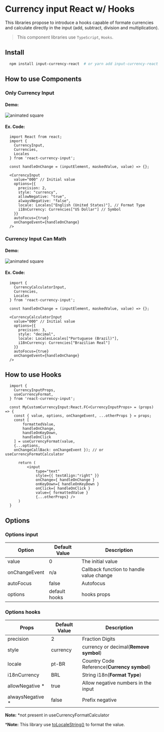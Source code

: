 # Currency input React w/ Hooks

This libraries propose to introduce a hooks capable of formate currencies and calculate directly in the input (add, subtract, division and multiplication).

> This component libraries use `TypeScript`, `Hooks`.

## Install

```bash
  npm install input-currency-react  # or yarn add input-currency-react
```

## How to use Components

### Only Currency Input

#### Demo:
<a>
  <img src="https://res.cloudinary.com/elderlk/image/upload/v1603408384/react-currency-input/react-currency-input_ese6od.gif" alt="animated square" />
</a>

#### Ex. Code:

```tsx
  import React from react;
  import { 
    CurrencyInput, 
    Currencies, 
    Locales 
  } from 'react-currency-input';

  const handleOnChange = (inputElement, maskedValue, value) => {};

  <CurrencyInput 
    value="000" // Initial value
    options={{ 
      precision: 2,
      style: "currency",
      allowNegative: "true",
      alwaysNegative: "false",
      locale: Locales["English (United States)"], // Format Type
      i18nCurrency: Currencies["US Dollar"] // Symbol
    }}
    autoFocus={true}
    onChangeEvent={handleOnChange}
  />
```
### Currency Input Can Math

#### Demo:

<a>
  <img src="https://res.cloudinary.com/elderlk/image/upload/v1603407710/react-currency-input/react-currency-input-math_sh64fv.gif" alt="animated square" />
</a>

#### Ex. Code:

```tsx
  import { 
    CurrencyCalculatorInput, 
    Currencies, 
    Locales 
  } from 'react-currency-input';

  const handleOnChange = (inputElement, maskedValue, value) => {};

  <CurrencyCalculatorInput 
    value="000" // Initial value
    options={{ 
      precision: 3,
      style: "decimal",
      locale: LocalesLocales["Portuguese (Brazil)"], 
      i18nCurrency: Currencies["Brazilian Real"]
    }}
    autoFocus={true}
    onChangeEvent={handleOnChange}
  />
```

## How to use Hooks

```tsx
  import { 
    CurrencyInputProps, 
    useCurrencyFormat, 
  } from 'react-currency-input';

  const MyCustomCurrencyInput:React.FC<CurrencyInputProps> = (props) => {
    const { value, options, onChangeEvent, ...otherProps } = props;
    const [
        formattedValue, 
        handleOnChange,
        handleOnKeyDown, 
        handleOnClick 
    ] = useCurrencyFormat(value, 
    {...options, 
    onChangeCallBack: onChangeEvent }); // or useCurrencyFormatCalculator

      return (
          <input 
              type="text" 
              style={{ textAlign:"right" }}
              onChange={ handleOnChange }
              onKeyDown={ handleOnKeyDown }
              onClick={ handleOnClick }
              value={ formattedValue }
              {...otherProps} />
      )
  }
```

## Options

### Options input

Option            | Default Value | Description
----------------- | ------------- | -----------------------------------------------------------------------------
value             | 0             | The initial value
onChangeEvent     | n/a           | Callback function to handle value change
autoFocus         | false         | Autofocus
options           | default hooks | hooks props


### Options hooks

Props             | Default Value | Description
----------------- | ------------- | -----------------------------------------------------------------------------
precision         | 2             | Fraction Digits 
style             | currency      | currency or decimal(**Remove symbol**)
locale            | pt-BR         | Country Code Reference(**Currency symbol**) 
i18nCurrency      | BRL           | String i18n(**Format Type**)
allowNegative *   | true          | Allow negative numbers in the input
alwaysNegative *  | false         | Prefix negative  

**Note:** *not present in useCurrencyFormatCalculator

***Note:**  This library use [toLocaleString()](https://developer.mozilla.org/pt-BR/docs/Web/JavaScript/Reference/Global_Objects/Number/toLocaleString) to format the value.
